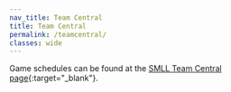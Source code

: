 ```yaml
---
nav_title: Team Central
title: Team Central
permalink: /teamcentral/
classes: wide
---
```


Game schedules can be found at the [SMLL Team Central
page](https://www.sierramountainll.com/Default.aspx?tabid=716491){:target="_blank"}.
